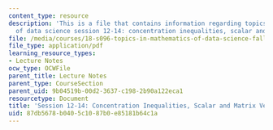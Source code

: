 ```yaml
---
content_type: resource
description: 'This is a file that contains information regarding topics in mathematics
  of data science session 12-14: concentration inequalities, scalar and matrix versions.'
file: /media/courses/18-s096-topics-in-mathematics-of-data-science-fall-2015/87db5678b0405c1087b0e85181b64c1a_MIT18_S096F15_Ses12_14.pdf
file_type: application/pdf
learning_resource_types:
- Lecture Notes
ocw_type: OCWFile
parent_title: Lecture Notes
parent_type: CourseSection
parent_uid: 9b04519b-00d2-3637-c198-2b90a122eca1
resourcetype: Document
title: 'Session 12-14: Concentration Inequalities, Scalar and Matrix Versions'
uid: 87db5678-b040-5c10-87b0-e85181b64c1a
---
```


